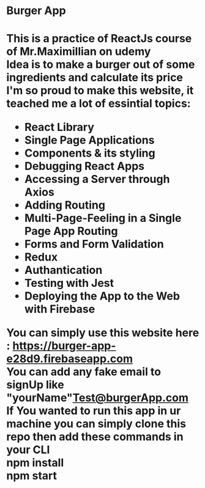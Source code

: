 <h1>Burger App<h1>
This is a practice of ReactJs course of Mr.Maximillian on udemy
<br/>
Idea is to make a burger out of some ingredients and calculate its price
<br/>
I'm so proud to make this website, it teached me a lot of essintial topics: 
  <ul>
    <li> React Library </li>
    <li> Single Page Applications </li>
    <li> Components & its styling </li>
    <li> Debugging React Apps </li>
    <li> Accessing a Server through Axios </li>
    <li> Adding Routing </li>
    <li> Multi-Page-Feeling in a Single Page App Routing </li>
    <li> Forms and Form Validation </li>
    <li> Redux </li>
    <li> Authantication </li>
    <li> Testing with Jest </li>
    <li> Deploying the App to the Web with Firebase </li>
  </ul>

You can simply use this website here : https://burger-app-e28d9.firebaseapp.com
<br/>
You can add any fake email to signUp like "yourName"Test@burgerApp.com
<br/>
If You wanted to run this app in ur machine you can simply clone this repo then add these commands in your CLI
<br/>
npm install 
<br/>
npm start
<br/>


 
 
